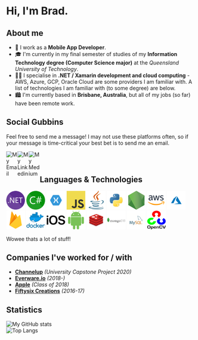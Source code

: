 # Hi, I'm Brad.

## About me
* 🏢 I work as a **Mobile App Developer**. 
* 🎓 I'm currently in my final semester of studies of my **Information Technology degree (Computer Science major)** at the *Queensland University of Technology*. 
* 👨‍💻 I specialise in **.NET / Xamarin development and cloud computing** - AWS, Azure, GCP, Oracle Cloud are some providers I am familiar with. A list of technologies I am familiar with (to some degree) are below.
* 🏙️ I'm currently based in **Brisbane, Australia**, but all of my jobs (so far) have been remote work.

## Social Gubbins

Feel free to send me a message! I may not use these platforms often, so if your message is time-critical your best bet is to send me an email. 


<a href="mailto:bfuller@everware.io">
  <img align="left" alt="My Email" width="30px" src="https://cdn.jsdelivr.net/npm/simple-icons@3.4.1/icons/gmail.svg"/>
</a>
<a href="https://www.linkedin.com/in/bradfuller1/">
  <img align="left" alt="My Linkedin" width="30px" src="https://cdn.jsdelivr.net/npm/simple-icons@v3/icons/linkedin.svg" />
</a>
<a href="https://medium.com/@bradfuller">
  <img align="left" alt="My Medium" width="30px" src="https://cdn.jsdelivr.net/npm/simple-icons@v3/icons/medium.svg"/>
</a>
<br/><br/>


## Languages & Technologies

<code><img height="50" src="https://raw.githubusercontent.com/github/explore/93d8a67084f94b2a444e510199a6e7622e5b09a3/topics/dotnet/dotnet.png"></code>
<code><img height="50" src="https://raw.githubusercontent.com/github/explore/80688e429a7d4ef2fca1e82350fe8e3517d3494d/topics/csharp/csharp.png"></code>
<code><img height="50" src="https://raw.githubusercontent.com/github/explore/80688e429a7d4ef2fca1e82350fe8e3517d3494d/topics/xamarin/xamarin.png"></code>
<code><img height="50" src="https://raw.githubusercontent.com/github/explore/80688e429a7d4ef2fca1e82350fe8e3517d3494d/topics/javascript/javascript.png"></code>
<code><img height="50" src="https://raw.githubusercontent.com/github/explore/80688e429a7d4ef2fca1e82350fe8e3517d3494d/topics/java/java.png"></code>
<code><img height="50" src="https://raw.githubusercontent.com/github/explore/80688e429a7d4ef2fca1e82350fe8e3517d3494d/topics/python/python.png"></code>
<code><img height="50" src="https://raw.githubusercontent.com/github/explore/80688e429a7d4ef2fca1e82350fe8e3517d3494d/topics/nodejs/nodejs.png"></code>
<code><img height="50" src="https://raw.githubusercontent.com/github/explore/fbceb94436312b6dacde68d122a5b9c7d11f9524/topics/aws/aws.png"></code>
<code><img height="50" src="https://raw.githubusercontent.com/github/explore/80688e429a7d4ef2fca1e82350fe8e3517d3494d/topics/azure/azure.png"></code>
<code><img height="50" src="https://raw.githubusercontent.com/github/explore/80688e429a7d4ef2fca1e82350fe8e3517d3494d/topics/firebase/firebase.png"></code>
<code><img height="50" src="https://raw.githubusercontent.com/github/explore/80688e429a7d4ef2fca1e82350fe8e3517d3494d/topics/docker/docker.png"></code>
<code><img height="50" src="https://raw.githubusercontent.com/github/explore/80688e429a7d4ef2fca1e82350fe8e3517d3494d/topics/ios/ios.png"></code>
<code><img height="50" src="https://raw.githubusercontent.com/github/explore/80688e429a7d4ef2fca1e82350fe8e3517d3494d/topics/android/android.png"></code>
<code><img height="50" src="https://raw.githubusercontent.com/github/explore/80688e429a7d4ef2fca1e82350fe8e3517d3494d/topics/redis/redis.png"></code>
<code><img height="50" src="https://raw.githubusercontent.com/github/explore/80688e429a7d4ef2fca1e82350fe8e3517d3494d/topics/mongodb/mongodb.png"></code>
<code><img height="50" src="https://raw.githubusercontent.com/github/explore/80688e429a7d4ef2fca1e82350fe8e3517d3494d/topics/mysql/mysql.png"></code>
<code><img height="50" src="https://raw.githubusercontent.com/github/explore/80688e429a7d4ef2fca1e82350fe8e3517d3494d/topics/opencv/opencv.png"></code>

Wowee thats a lot of stuff!

## Companies I've worked for / with
* [**Channelup**](https://channelup.com.au/) *(University Capstone Project 2020)*
* [**Everware.io**](https://everware.io/) *(2018-)*
* [**Apple**](https://www.apple.com/au/) *(Class of 2018)*
* [**Fiftysix Creations**](https://fiftysix.edu.au/) *(2016-17)*

## Statistics

![My GitHub stats](https://github-readme-stats.vercel.app/api?username=BradF-99&count_private=true)  
![Top Langs](https://github-readme-stats.vercel.app/api/top-langs/?username=BradF-99)
